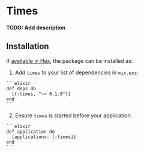 # Times

**TODO: Add description**

## Installation

If [available in Hex](https://hex.pm/docs/publish), the package can be installed as:

  1. Add `times` to your list of dependencies in `mix.exs`:

    ```elixir
    def deps do
      [{:times, "~> 0.1.0"}]
    end
    ```

  2. Ensure `times` is started before your application:

    ```elixir
    def application do
      [applications: [:times]]
    end
    ```

